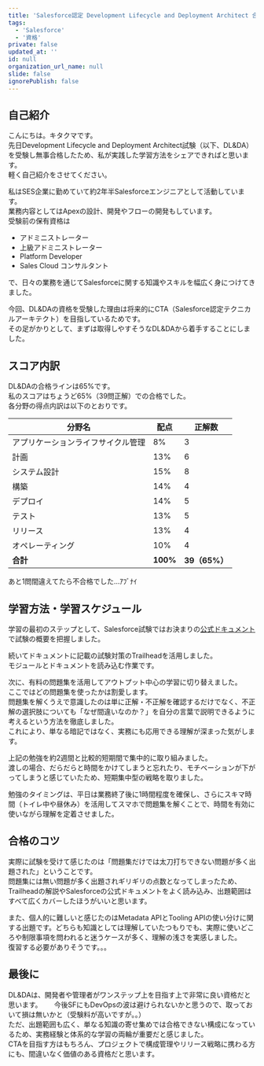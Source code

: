 ```yaml
---
title: 'Salesforce認定 Development Lifecycle and Deployment Architect 合格体験記'
tags:
  - 'Salesforce'
  - '資格'
private: false
updated_at: ''
id: null
organization_url_name: null
slide: false
ignorePublish: false
---
```

## 自己紹介
こんにちは。キタクマです。  
先日Development Lifecycle and Deployment Architect試験（以下、DL&DA）を受験し無事合格したため、私が実践した学習方法をシェアできればと思います。  
軽く自己紹介をさせてください。  

私はSES企業に勤めていて約2年半Salesforceエンジニアとして活動しています。  
業務内容としてはApexの設計、開発やフローの開発もしています。  
受験前の保有資格は
- アドミニストレーター
- 上級アドミニストレーター
- Platform Developer
- Sales Cloud コンサルタント

で、日々の業務を通じてSalesforceに関する知識やスキルを幅広く身につけてきました。　　

今回、DL&DAの資格を受験した理由は将来的にCTA（Salesforce認定テクニカルアーキテクト）を目指しているためです。  
その足がかりとして、まずは取得しやすそうなDL&DAから着手することにしました。

## スコア内訳
DL&DAの合格ラインは65%です。  
私のスコアはちょうど65%（39問正解）での合格でした。  
各分野の得点内訳は以下のとおりです。

| 分野名               | 配点       | 正解数         |
| ----------------- | -------- | ----------- |
| アプリケーションライフサイクル管理 | 8%       | 3           |
| 計画                | 13%      | 6           |
| システム設計            | 15%      | 8           |
| 構築                | 14%      | 4           |
| デプロイ              | 14%      | 5           |
| テスト               | 13%      | 5           |
| リリース              | 13%      | 4           |
| オペレーティング          | 10%      | 4           |
| **合計**            | **100%** | **39（65%）** |

あと1問間違えてたら不合格でした...ｱﾌﾞﾅｲ

## 学習方法・学習スケジュール
学習の最初のステップとして、Salesforce試験ではお決まりの[公式ドキュメント](https://trailhead.salesforce.com/ja/help?article=Salesforce-Certified-Development-Lifecycle-and-Deployment-Architect-Exam-Guide)で試験の概要を把握しました。  

続いてドキュメントに記載の試験対策のTrailheadを活用しました。  
モジュールとドキュメントを読み込む作業です。  

次に、有料の問題集を活用してアウトプット中心の学習に切り替えました。  
ここではどの問題集を使ったかは割愛します。  
問題集を解くうえで意識したのは単に正解・不正解を確認するだけでなく、不正解の選択肢についても「なぜ間違いなのか？」を自分の言葉で説明できるように考えるという方法を徹底しました。  
これにより、単なる暗記ではなく、実務にも応用できる理解が深まった気がします。  

上記の勉強を約2週間と比較的短期間で集中的に取り組みました。  
渡しの場合、だらだらと時間をかけてしまうと忘れたり、モチベーションが下がってしまうと感じていたため、短期集中型の戦略を取りました。  

勉強のタイミングは、平日は業務終了後に1時間程度を確保し、さらにスキマ時間（トイレ中や昼休み）を活用してスマホで問題集を解くことで、時間を有効に使いながら理解を定着させました。

## 合格のコツ
実際に試験を受けて感じたのは「問題集だけでは太刀打ちできない問題が多く出題された」ということです。  
問題集には無い問題が多く出題されギリギリの点数となってしまったため、Trailheadの解説やSalesforceの公式ドキュメントをよく読み込み、出題範囲はすべて広くカバーしたほうがいいと思います。  

また、個人的に難しいと感じたのはMetadata APIとTooling APIの使い分けに関する出題です。どちらも知識としては理解していたつもりでも、実際に使いどころや制限事項を問われると迷うケースが多く、理解の浅さを実感しました。  
復習する必要がありそうです。。。

## 最後に
DL&DAは、開発者や管理者がワンステップ上を目指す上で非常に良い資格だと思います。　　
今後SFにもDevOpsの波は避けられないかと思うので、取っておいて損は無いかと（受験料が高いですが。。）  
ただ、出題範囲も広く、単なる知識の寄せ集めでは合格できない構成になっているため、実務経験と体系的な学習の両輪が重要だと感じました。  
CTAを目指す方はもちろん、プロジェクトで構成管理やリリース戦略に携わる方にも、間違いなく価値のある資格だと思います。